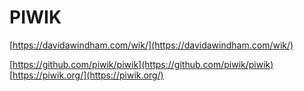 # PIWIK

[https://davidawindham.com/wik/](https://davidawindham.com/wik/)


[https://github.com/piwik/piwik](https://github.com/piwik/piwik)  
[https://piwik.org/](https://piwik.org/)